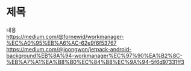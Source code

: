 # 제목<br>
내용<br>
https://medium.com/@fornewid/workmanager-%EC%A0%95%EB%A6%AC-62e9f6f53767<br>
https://medium.com/@joongwon/jetpack-android-background%EB%8A%94-workmanager%EC%97%90%EA%B2%8C-%EB%A7%A1%EA%B8%B0%EC%84%B8%EC%9A%94-5f6d97331ff3<br>
